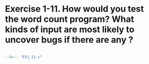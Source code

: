 # Exercise 1-11. How would you test the word count program? What kinds of input are most likely to uncover bugs if there are any ?

``` c

--8<-- "EX1_11.c"

```
